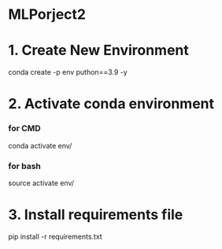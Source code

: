# MLPorject2

# 1. Create  New Environment

conda create -p env puthon==3.9 -y

# 2. Activate conda environment
### for CMD
conda activate env/
### for bash
source activate env/

# 3. Install requirements file

pip install -r requirements.txt
